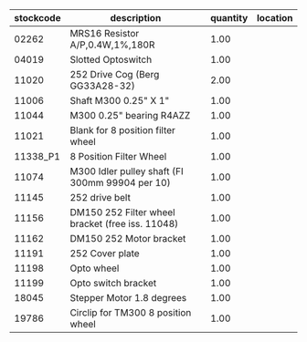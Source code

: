|stockcode|description|quantity|location|
|---------|-----------|--------|--------|
|02262|MRS16 Resistor A/P,0.4W,1%,180R|1.00||
|04019|Slotted Optoswitch|1.00||
|11020|252 Drive Cog (Berg GG33A28-32)|2.00||
|11006|Shaft M300 0.25" X 1"|1.00||
|11044|M300 0.25" bearing R4AZZ|1.00||
|11021|Blank for 8 position filter wheel|1.00||
|11338_P1|8 Position Filter Wheel|1.00||
|11074|M300 Idler pulley shaft (FI 300mm 99904 per 10)|1.00||
|11145|252 drive belt|1.00||
|11156|DM150 252 Filter wheel bracket (free iss. 11048)|1.00||
|11162|DM150 252 Motor bracket|1.00||
|11191|252 Cover plate|1.00||
|11198|Opto wheel|1.00||
|11199|Opto switch bracket|1.00||
|18045|Stepper Motor 1.8 degrees|1.00||
|19786|Circlip for TM300 8 position wheel|1.00||

